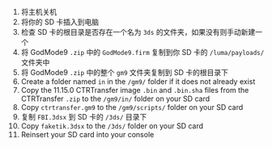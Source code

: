 1. 将主机关机
2. 将你的 SD 卡插入到电脑
3. 检查 SD 卡的根目录是否存在一个名为 `3ds` 的文件夹，如果没有则手动新建一个
4. 将 GodMode9 `.zip` 中的 `GodMode9.firm` 复制到你 SD 卡的 `/luma/payloads/` 文件夹中
5. 将 GodMode9 `.zip` 中的整个 `gm9` 文件夹复制到 SD 卡的根目录下
6. Create a folder named `in` in the `/gm9/` folder if it does not already exist
7. Copy the 11.15.0 CTRTransfer image `.bin` and `.bin.sha` files from the CTRTransfer `.zip` to the `/gm9/in/` folder on your SD card
8. Copy `ctrtransfer.gm9` to the `/gm9/scripts/` folder on your SD card
9. 复制 `FBI.3dsx` 到 SD 卡的 `/3ds/` 目录下
10. Copy `faketik.3dsx` to the `/3ds/` folder on your SD card
11. Reinsert your SD card into your console
